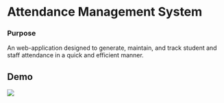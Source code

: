 # Attendance Management System
### Purpose
An web-application designed to generate, maintain, and track student and staff attendance in a quick and efficient manner. 

## Demo
![](attendance_landing.gif)
